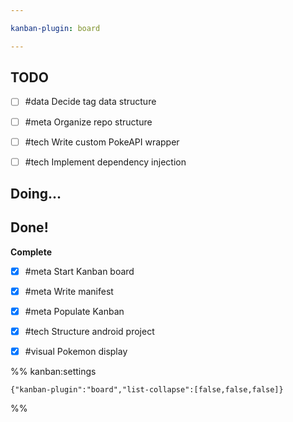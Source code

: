 ```yaml
---

kanban-plugin: board

---
```


## TODO

- [ ] #data Decide tag data structure
- [ ] #meta Organize repo structure
- [ ] #tech Write custom PokeAPI wrapper
- [ ] #tech Implement dependency injection


## Doing...



## Done!

**Complete**
- [x] #meta Start Kanban board
- [x] #meta Write manifest
- [x] #meta Populate Kanban
- [x] #tech Structure android project
- [x] #visual Pokemon display




%% kanban:settings
```
{"kanban-plugin":"board","list-collapse":[false,false,false]}
```
%%
